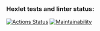 ### Hexlet tests and linter status:
[![Actions Status](https://github.com/Mikselll/frontend-project-11/workflows/hexlet-check/badge.svg)](https://github.com/Mikselll/frontend-project-11/actions)
[![Maintainability](https://api.codeclimate.com/v1/badges/178e2ba8455f5500aada/maintainability)](https://codeclimate.com/github/Mikselll/frontend-project-11/maintainability)
